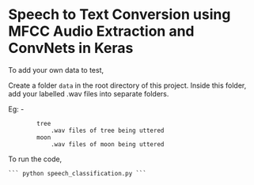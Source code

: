 # Speech to Text Conversion using MFCC Audio Extraction and ConvNets in Keras

To add your own data to test,

Create a folder ```data``` in the root directory of this project. Inside this folder, add your labelled .wav files into separate folders.

Eg: -

``` data
        tree
            .wav files of tree being uttered
        moon
            .wav files of moon being uttered
```



To run the code,

    ``` python speech_classification.py ```

